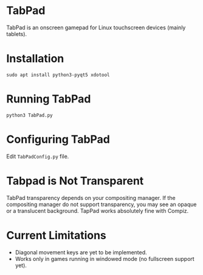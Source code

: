 # TabPad 
TabPad is an onscreen gamepad for Linux touchscreen devices (mainly tablets).

# Installation 
    sudo apt install python3-pyqt5 xdotool

# Running TabPad 
    python3 TabPad.py 

# Configuring TabPad  
Edit `TabPadConfig.py` file.

# Tabpad is Not Transparent
TabPad transparency depends on your compositing manager. If the compositing manager do not support transparency, you may see an opaque or a translucent background. TapPad works absolutely fine with Compiz.

# Current Limitations 
  * Diagonal movement keys are yet to be implemented.
  * Works only in games running in windowed mode (no fullscreen support yet).
